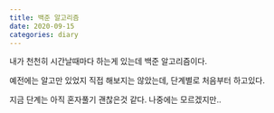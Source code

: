 ```yaml
---
title: 백준 알고리즘
date: 2020-09-15
categories: diary
---
```

내가 천천히 시간날때마다 하는게 있는데 백준 알고리즘이다.

예전에는 알고만 있었지 직접 해보지는 않았는데, 단계별로 처음부터 하고있다.

지금 단계는 아직 혼자풀기 괜찮은것 같다. 나중에는 모르겠지만.. 
